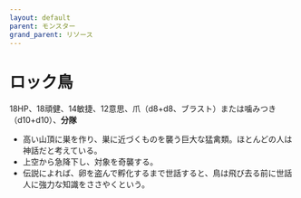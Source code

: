 ```yaml
---
layout: default
parent: モンスター
grand_parent: リソース
---
```


# ロック鳥

18HP、18頑健、14敏捷、12意思、爪（d8+d8、ブラスト）または噛みつき（d10+d10）、**分隊**

- 高い山頂に巣を作り、巣に近づくものを襲う巨大な猛禽類。ほとんどの人は神話だと考えている。
- 上空から急降下し、対象を奇襲する。
- 伝説によれば、卵を盗んで孵化するまで世話すると、鳥は飛び去る前に世話人に強力な知識をささやくという。
